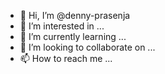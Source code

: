 - 👋 Hi, I’m @denny-prasenja
- 👀 I’m interested in ...
- 🌱 I’m currently learning ...
- 💞️ I’m looking to collaborate on ...
- 📫 How to reach me ...

<!---
denny-prasenja/denny-prasenja is a ✨ special ✨ repository because its `README.md` (this file) appears on your GitHub profile.
You can click the Preview link to take a look at your changes.
--->
